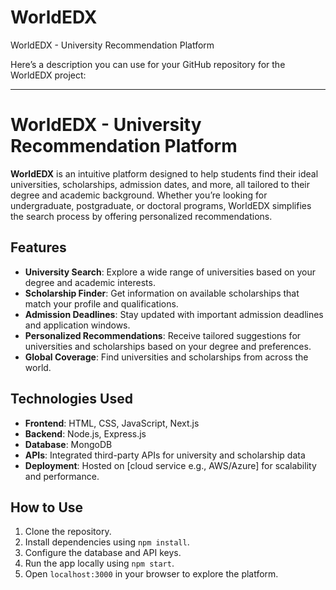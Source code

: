 # WorldEDX
WorldEDX - University Recommendation Platform

Here’s a description you can use for your GitHub repository for the WorldEDX project:

---

# WorldEDX - University Recommendation Platform

**WorldEDX** is an intuitive platform designed to help students find their ideal universities, scholarships, admission dates, and more, all tailored to their degree and academic background. Whether you’re looking for undergraduate, postgraduate, or doctoral programs, WorldEDX simplifies the search process by offering personalized recommendations.

## Features

- **University Search**: Explore a wide range of universities based on your degree and academic interests.
- **Scholarship Finder**: Get information on available scholarships that match your profile and qualifications.
- **Admission Deadlines**: Stay updated with important admission deadlines and application windows.
- **Personalized Recommendations**: Receive tailored suggestions for universities and scholarships based on your degree and preferences.
- **Global Coverage**: Find universities and scholarships from across the world.

## Technologies Used

- **Frontend**: HTML, CSS, JavaScript, Next.js
- **Backend**: Node.js, Express.js
- **Database**: MongoDB
- **APIs**: Integrated third-party APIs for university and scholarship data
- **Deployment**: Hosted on [cloud service e.g., AWS/Azure] for scalability and performance.

## How to Use

1. Clone the repository.
2. Install dependencies using `npm install`.
3. Configure the database and API keys.
4. Run the app locally using `npm start`.
5. Open `localhost:3000` in your browser to explore the platform.


